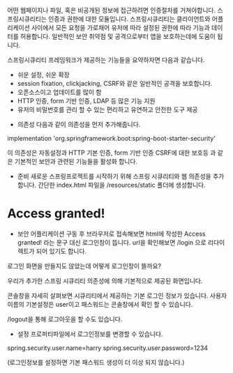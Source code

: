 어떤 웹페이지나 파일, 혹은 비공개된 정보에 접근하려면 인증절차를 거쳐야합니다.
스프링시큐리티는 인증과 권한에 대한 모듈입니다.
스프링시큐리티는 클라이언트와 어플리케이션 사이에서 모든 요청을 가로채어
유저에 따라 설정된 권한에 따라 기능과 데이터를 허용합니다.
일반적인 보안 취약점 및 공격으로부터 앱을 보호하는데에 도움이 됩니다.

스프링시큐리티 프레임워크가 제공하는 기능들을 요약하자면 다음과 같습니다.

* 쉬운 설정, 쉬운 확장
* session fixation, clickjacking, CSRF와 같은 일반적인 공격을 보호합니다.
* 오픈소스이고 업데이트를 많이 함
* HTTP 인증, form 기반 인증, LDAP 등 많은 기능 지원
* 유저의 비밀번호를 관리 할 수 있는 편리하고 유연하고 안전한 도구 제공

- 의존성
다음과 같이 의존성을 먼저 추가해줍니다.

implementation 'org.springframework.boot:spring-boot-starter-security'

이 의존성은 자동설정과 HTTP 기본 인증, form 기반 인증 CSRF에 대한 보호등 과 같은 기본적인 
보안과 관련된 기능들을 활성화 합니다.

- 준비
새로운 스프링프로젝트를 시작하기 위해 스프링 시큐리티와 웹 의존성을 추가합니다.
간단한 index.html 파일을 /resources/static 폴더에 생성합니다.

<!DOCTYPE html>
<html lang="en">
<head>
    <meta charset="UTF-8">
    <title>Security Test</title>
</head>
<body>
    <h1>Access granted!</h1>
</body>
</html>

- 보안
어플리케이션 구동 후 브라우저로 접속해보면 
html에 작성한 Access granted! 라는 문구 대신 로그인창이 뜹니다.
url을 확인해보면 /login 으로 리다이렉트가 되어 있기도 합니다.

로그인 화면을 만들지도 않았는데 어떻게 로그인창이 뜰까요?

우리가 추가한 스프링 시큐리티 의존성에 의해 기본적으로 제공된 화면입니다.

콘솔창을 자세히 살펴보면 시큐리티에서 제공하는 기본 로그인 정보가 있습니다.
사용자이름의 기본설정은 user이고 패스워드는 콘솔창에서 확인 할 수 있습니다.

/logout을 통해 로그아웃을 할 수도 있습니다.

- 설정
프로퍼티파일에서 로그인정보를 변경할 수 있습니다.

spring.security.user.name=harry
spring.security.user.password=1234

(로그인정보를 설정하면 기본 패스워드 생성이 더 이상 되지 않습니다.)
